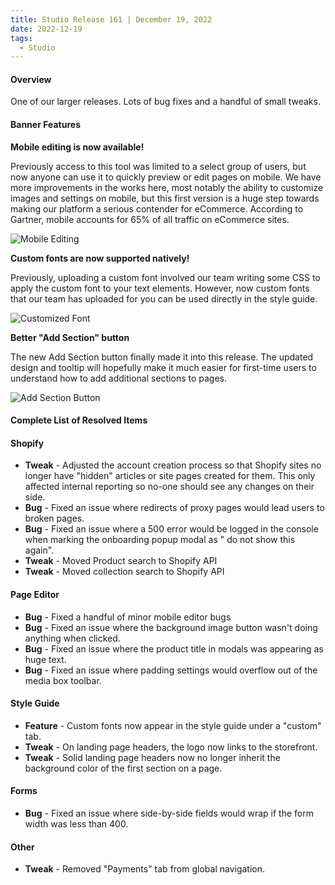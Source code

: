```yaml
---
title: Studio Release 161 | December 19, 2022
date: 2022-12-19
tags:
  - Studio
---
```


#### Overview

One of our larger releases. Lots of bug fixes and a handful of small tweaks.

#### Banner Features

**Mobile editing is now available!**

Previously access to this tool was limited to a select group of users, but now anyone can use it to quickly preview or
edit pages on mobile. We have more improvements in the works here, most notably the ability to customize images and
settings on mobile, but this first version is a huge step towards making our platform a serious contender for eCommerce.
According to Gartner, mobile accounts for 65% of all traffic on eCommerce sites.

 ![Mobile Editing](/assets/studio/11258761473687.png)

**Custom fonts are now supported natively!**

Previously, uploading a custom font involved our team writing some CSS to apply the custom font to your text elements.
However, now custom fonts that our team has uploaded for you can be used directly in the style guide.

![Customized Font](/assets/studio/11258820027031.png)

**Better "Add Section" button**

The new Add Section button finally made it into this release. The updated design and tooltip will hopefully make it much
easier for first-time users to understand how to add additional sections to pages.

![Add Section Button](/assets/studio/11258823664023.png)

#### Complete List of Resolved Items

#### Shopify

* **Tweak** - Adjusted the account creation process so that Shopify sites no longer have "hidden" articles or site pages
  created for them. This only affected internal reporting so no-one should see any changes on their side.
* **Bug** - Fixed an issue where redirects of proxy pages would lead users to broken pages.
* **Bug** - Fixed an issue where a 500 error would be logged in the console when marking the onboarding popup modal as "
  do not show this again".
* **Tweak** - Moved Product search to Shopify API
* **Tweak** - Moved collection search to Shopify API

#### Page Editor

* **Bug** - Fixed a handful of minor mobile editor bugs
* **Bug** - Fixed an issue where the background image button wasn't doing anything when clicked.
* **Bug** - Fixed an issue where the product title in modals was appearing as huge text.
* **Bug** - Fixed an issue where padding settings would overflow out of the media box toolbar.

#### Style Guide

* **Feature** - Custom fonts now appear in the style guide under a "custom" tab.
* **Tweak** - On landing page headers, the logo now links to the storefront.
* **Tweak** - Solid landing page headers now no longer inherit the background color of the first section on a page.

#### Forms

* **Bug** - Fixed an issue where side-by-side fields would wrap if the form width was less than 400.

#### Other

* **Tweak** - Removed "Payments" tab from global navigation.
